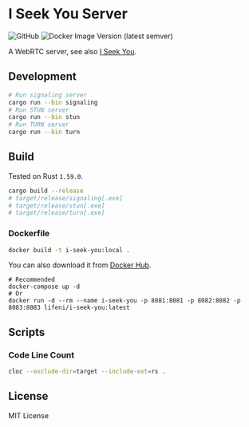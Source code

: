 # I Seek You Server

![GitHub](https://img.shields.io/github/license/Lifeni/i-seek-you-server)
![Docker Image Version (latest semver)](https://img.shields.io/docker/v/lifeni/i-seek-you)

A WebRTC server, see also [I Seek You](https://github.com/Lifeni/i-seek-you).

## Development

```sh
# Run signaling server
cargo run --bin signaling
# Run STUN server
cargo run --bin stun
# Run TURN server
cargo run --bin turn
```

## Build

Tested on Rust `1.59.0`.

```sh
cargo build --release
# target/release/signaling[.exe]
# target/release/stun[.exe]
# target/release/turn[.exe]
```

### Dockerfile

```sh
docker build -t i-seek-you:local .
```

You can also download it from [Docker Hub](https://hub.docker.com/r/lifeni/i-seek-you).

```docker
# Recommended
docker-compose up -d
# Or
docker run -d --rm --name i-seek-you -p 8081:8081 -p 8082:8082 -p 8083:8083 lifeni/i-seek-you:latest
```

## Scripts

### Code Line Count

```sh
cloc --exclude-dir=target --include-ext=rs .
```

## License

MIT License
